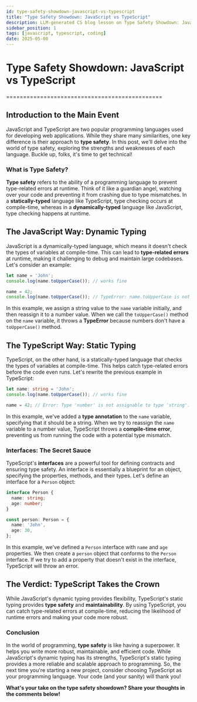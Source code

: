 ```yaml
---
id: type-safety-showdown-javascript-vs-typescript
title: "Type Safety Showdown: JavaScript vs TypeScript"
description: LLM-generated CS blog lesson on Type Safety Showdown: JavaScript vs TypeScript.
sidebar_position: 1
tags: [javascript, typescript, coding]
date: 2025-05-08
---
```


# Type Safety Showdown: JavaScript vs TypeScript
==============================================

## Introduction to the Main Event
JavaScript and TypeScript are two popular programming languages used for developing web applications. While they share many similarities, one key difference is their approach to **type safety**. In this post, we'll delve into the world of type safety, exploring the strengths and weaknesses of each language. Buckle up, folks, it's time to get technical!

### What is Type Safety?
**Type safety** refers to the ability of a programming language to prevent type-related errors at runtime. Think of it like a guardian angel, watching over your code and preventing it from crashing due to type mismatches. In a **statically-typed** language like TypeScript, type checking occurs at compile-time, whereas in a **dynamically-typed** language like JavaScript, type checking happens at runtime.

## The JavaScript Way: Dynamic Typing
JavaScript is a dynamically-typed language, which means it doesn't check the types of variables at compile-time. This can lead to **type-related errors** at runtime, making it challenging to debug and maintain large codebases. Let's consider an example:
```javascript
let name = 'John';
console.log(name.toUpperCase()); // works fine

name = 42;
console.log(name.toUpperCase()); // TypeError: name.toUpperCase is not a function
```
In this example, we assign a string value to the `name` variable initially, and then reassign it to a number value. When we call the `toUpperCase()` method on the `name` variable, it throws a **TypeError** because numbers don't have a `toUpperCase()` method.

## The TypeScript Way: Static Typing
TypeScript, on the other hand, is a statically-typed language that checks the types of variables at compile-time. This helps catch type-related errors before the code even runs. Let's rewrite the previous example in TypeScript:
```typescript
let name: string = 'John';
console.log(name.toUpperCase()); // works fine

name = 42; // Error: Type 'number' is not assignable to type 'string'.
```
In this example, we've added a **type annotation** to the `name` variable, specifying that it should be a string. When we try to reassign the `name` variable to a number value, TypeScript throws a **compile-time error**, preventing us from running the code with a potential type mismatch.

### Interfaces: The Secret Sauce
TypeScript's **interfaces** are a powerful tool for defining contracts and ensuring type safety. An interface is essentially a blueprint for an object, specifying the properties, methods, and their types. Let's define an interface for a `Person` object:
```typescript
interface Person {
  name: string;
  age: number;
}

const person: Person = {
  name: 'John',
  age: 30,
};
```
In this example, we've defined a `Person` interface with `name` and `age` properties. We then create a `person` object that conforms to the `Person` interface. If we try to add a property that doesn't exist in the interface, TypeScript will throw an error.

## The Verdict: TypeScript Takes the Crown
While JavaScript's dynamic typing provides flexibility, TypeScript's static typing provides **type safety** and **maintainability**. By using TypeScript, you can catch type-related errors at compile-time, reducing the likelihood of runtime errors and making your code more robust.

### Conclusion
In the world of programming, **type safety** is like having a superpower. It helps you write more robust, maintainable, and efficient code. While JavaScript's dynamic typing has its strengths, TypeScript's static typing provides a more reliable and scalable approach to programming. So, the next time you're starting a new project, consider choosing TypeScript as your programming language. Your code (and your sanity) will thank you!

**What's your take on the type safety showdown? Share your thoughts in the comments below!**
